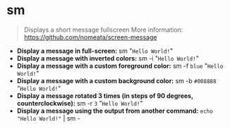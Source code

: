 # sm
> Displays a short message fullscreen
> More information: <https://github.com/nomeata/screen-message>
- **Display a message in full-screen:**
sm "`Hello World!`"
- **Display a message with inverted colors:**
sm -i "`Hello World!`"
- **Display a message with a custom foreground color:**
sm -f `blue` "`Hello World!`"
- **Display a message with a custom background color:**
sm -b `#008888` "`Hello World!`"
- **Display a message rotated 3 times (in steps of 90 degrees, counterclockwise):**
sm -r `3` "`Hello World!`"
- **Display a message using the output from another command:**
`echo "Hello World!"` | sm -
